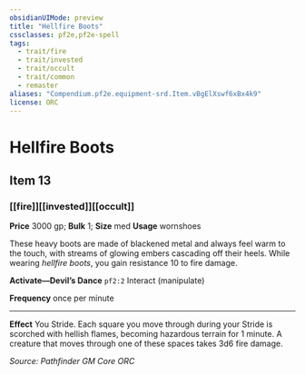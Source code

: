 ```yaml
---
obsidianUIMode: preview
title: "Hellfire Boots"
cssclasses: pf2e,pf2e-spell
tags:
  - trait/fire
  - trait/invested
  - trait/occult
  - trait/common
  - remaster
aliases: "Compendium.pf2e.equipment-srd.Item.vBgElXswf6xBx4k9"
license: ORC
---
```

# Hellfire Boots
## Item 13
### [[fire]][[invested]][[occult]]


**Price** 3000 gp; 
**Bulk** 1; **Size** med
**Usage** wornshoes

These heavy boots are made of blackened metal and always feel warm to the touch, with streams of glowing embers cascading off their heels. While wearing _hellfire boots_, you gain resistance 10 to fire damage.

**Activate—Devil’s Dance** `pf2:2` Interact (manipulate)

**Frequency** once per minute

* * *

**Effect** You Stride. Each square you move through during your Stride is scorched with hellish flames, becoming hazardous terrain for 1 minute. A creature that moves through one of these spaces takes 3d6 fire damage.

*Source: Pathfinder GM Core*
*ORC*